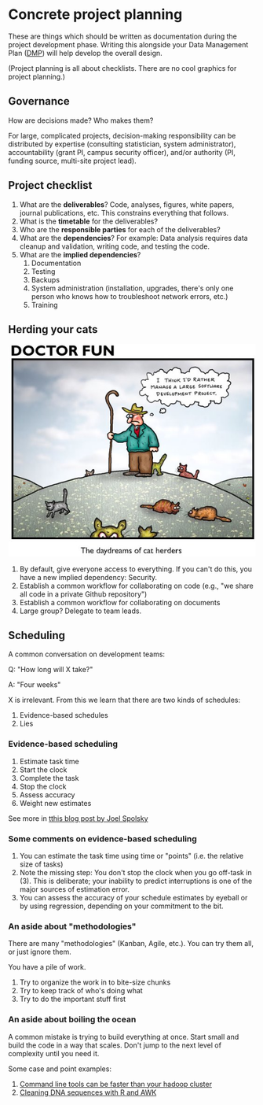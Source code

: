 # Concrete project planning

These are things which should be written as documentation during the project development phase. Writing this alongside your Data Management Plan ([DMP](https://www.library.ucdavis.edu/service/research-data-services/plan-2/)) will help develop the overall design.

(Project planning is all about checklists. There are no cool graphics for project planning.)

## Governance

How are decisions made? Who makes them?

For large, complicated projects, decision-making responsibility can be distributed by expertise (consulting statistician, system administrator), accountability (grant PI, campus security officer), and/or authority (PI, funding source, multi-site project lead).

## Project checklist

1.  What are the **deliverables**? Code, analyses, figures, white papers, journal publications, etc. This constrains everything that follows.
2.  What is the **timetable** for the deliverables?
3.  Who are the **responsible parties** for each of the deliverables?
4.  What are the **dependencies**? For example: Data analysis requires data cleanup and validation, writing code, and testing the code.
5.  What are the **implied dependencies**?
    1.  Documentation
    2.  Testing
    3.  Backups
    4.  System administration (installation, upgrades, there\'s only one person who knows how to troubleshoot network errors, etc.)
    5.  Training

## Herding your cats

![](./img/cat-herding-software-dev.jpeg)
1.  By default, give everyone access to everything. If you can\'t do this, you have a new implied dependency: Security.
2.  Establish a common workflow for collaborating on code (e.g., \"we share all code in a private Github repository\")
3.  Establish a common workflow for collaborating on documents
4.  Large group? Delegate to team leads.

## Scheduling

A common conversation on development teams:

Q: \"How long will X take?\"

A: \"Four weeks\"

X is irrelevant. From this we learn that there are two kinds of schedules:

1.  Evidence-based schedules
2.  Lies

### Evidence-based scheduling

1.  Estimate task time
2.  Start the clock
3.  Complete the task
4.  Stop the clock
5.  Assess accuracy
6.  Weight new estimates

See more in [tthis blog post by Joel Spolsky](https://www.joelonsoftware.com/2007/10/26/evidence-based-scheduling/)

### Some comments on evidence-based scheduling

1.  You can estimate the task time using time or \"points\" (i.e. the relative size of tasks)
2.  Note the missing step: You don\'t stop the clock when you go off-task in (3). This is deliberate; your inability to predict interruptions is one of the major sources of estimation error.
3.  You can assess the accuracy of your schedule estimates by eyeball or by using regression, depending on your commitment to the bit.

### An aside about \"methodologies\"

There are many \"methodologies\" (Kanban, Agile, etc.). You can try them all, or just ignore them.

You have a pile of work.

1.  Try to organize the work in to bite-size chunks
2.  Try to keep track of who's doing what
3.  Try to do the important stuff first

### An aside about boiling the ocean

A common mistake is trying to build everything at once. Start small and build the code in a way that scales. Don\'t jump to the next level of complexity until you need it.

Some case and point examples:
1.  [Command line tools can be faster than your hadoop cluster](https://adamdrake.com/command-line-tools-can-be-235x-faster-than-your-hadoop-cluster.html)
2.  [Cleaning DNA sequences with R and AWK](https://livefreeordichotomize.com/2019/06/04/using_awk_and_r_to_parse_25tb/)
